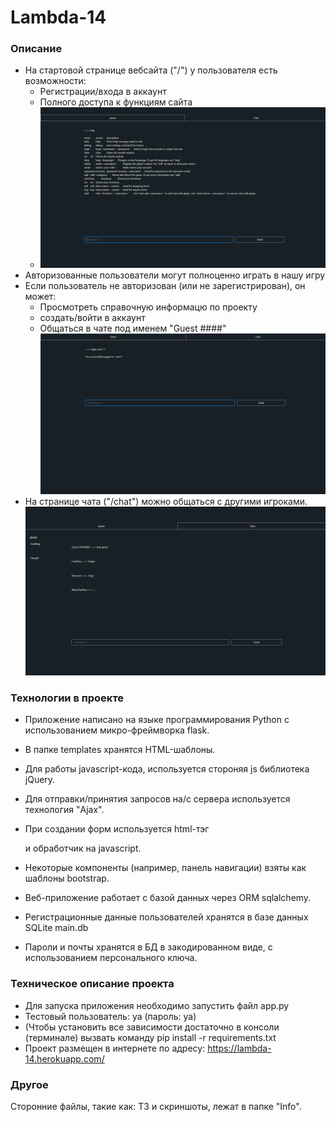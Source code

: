 # Lambda-14

### Описание

* На стартовой странице вебсайта ("/") у пользователя есть возможности:
  - Регистрации/входа в аккаунт
  - Полного доступа к функциям сайта
  - ![Главная страница](Info/Screenshots/start.png)
* Авторизованные пользователи могут полноценно играть в нашу игру
* Если пользователь не авторизован (или не зарегистрирован), он может:
  - Просмотреть справочную информацю по проекту
  - создать/войти в аккаунт
  - Общаться в чате под именем "Guest ####"
    ![Логин](Info/Screenshots/login.png)
* На странице чата ("/chat") можно общаться с другими игроками.
  ![Чат](Info/Screenshots/chat.png)

### Технологии в проекте

* Приложение написано на языке программирования Python c использованием микро-фреймворка flask.


* В папке templates хранятся HTML-шаблоны.
* Для работы javascript-кода, используется стороняя js библиотека jQuery.
* Для отправки/принятия запросов на/с сервера используется технология "Ajax".
* При создании форм используется html-тэг <form> и обработчик на javascript.
* Некоторые компоненты (например, панель навигации) взяты как шаблоны bootstrap.


* Веб-приложение работает с базой данных через ORM sqlalchemy.
* Регистрационные данные пользователей хранятся в базе данных SQLite main.db
* Пароли и почты хранятся в БД в закодированном виде, с использованием персонального ключа.

### Техническое описание проекта

* Для запуска приложения необходимо запустить файл app.py
* Тестовый пользователь: ya (пароль: ya)
* (Чтобы установить все зависимости достаточно в консоли (терминале) вызвать команду pip install -r requirements.txt
* Проект размещен в интернете по адресу: https://lambda-14.herokuapp.com/


### Другое

Сторонние файлы, такие как: ТЗ и скриншоты, лежат в папке "Info".
